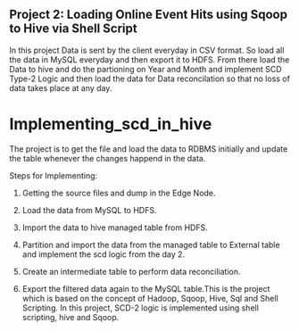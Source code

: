  ## Project 2: Loading Online Event Hits using Sqoop to Hive via Shell Script         

In this project Data is sent by the client everyday in CSV format. So load all the data in MySQL everyday and then export it to HDFS. From there load the Data to hive and do the partioning on Year and Month and implement SCD Type-2 Logic and then load the data for Data reconcilation so that no loss of data takes place at any day.

        

        

          



        

        

          

# Implementing_scd_in_hive

        

        

          

The project is to get the file and load the data to RDBMS initially and update the table whenever the changes happend in the data.

        

        

          

Steps for Implementing:

        

        

          

1. Getting the source files and dump in the Edge Node.

        

        

          

2. Load the data from MySQL to HDFS.

        

        

          

3. Import the data to hive managed table from HDFS.

        

        

          

4. Partition and import the data from the managed table to External table and implement the scd logic from the day 2.

        

        

          

5. Create an intermediate table to perform data reconciliation.

        

        

          

6. Export the filtered data again to the MySQL table.This is the project which is based on the concept of Hadoop, Sqoop, Hive, Sql and Shell Scripting. In this project, SCD-2 logic is implemented using shell scripting, hive and Sqoop.

        


